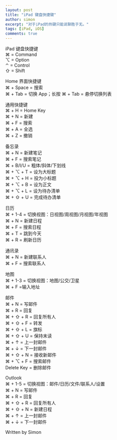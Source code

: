 ```yaml
---
layout: post
title: "iPad 键盘快捷键"
author: simon
excerpt: "对于iPad的热键只能说聊胜于无。"
tags: [iPad, iOS]
comments: true
---
```

iPad 键盘快捷键   
⌘ = Command   
⌥ = Option    
⌃ = Control   
⇧ = Shift    
   
   
Home 界面快捷键   
⌘ + Space = 搜索   
⌘ + Tab = 切换 App；长按 ⌘ + Tab = 悬停切换列表   


通用快捷键   
⌘ + H = Home Key   
⌘ + N = 新建   
⌘ + F = 搜索   
⌘ + A = 全选   
⌘ + Z = 撤销   

备忘录   
⌘ + N = 新建笔记   
⌘ + F = 搜索笔记   
⌘ + B/I/U = 粗体/斜体/下划线   
⌘ + ⌥ + T = 设为大标题   
⌘ + ⌥ + H = 投为小标题   
⌘ + ⌥ + B = 设为正文   
⌘ + ⌥ + L = 设为待办清单   
⌘ + ⇧ + U = 完成待办清单   

日历   
⌘ + 1-4 = 切换视图：日视图/周视图/月视图/年视图   
⌘ + N = 新建日程   
⌘ + F = 搜索日程   
⌘ + T = 跳到今天   
⌘ + R = 刷新日历   

通讯录   
⌘ + N = 新建联系人   
⌘ + F = 搜索联系人   

地图   
⌘ + 1-3 = 切换视图：地图/公交/卫星   
⌘ +  F =输入地址   

邮件   
⌘ + N = 写邮件   
⌘ + R = 回复   
⌘ + ⇧ + R = 回复所有人   
⌘ + ⇧ + F = 转发   
⌘ + ⇧ + L = 旗标   
⌘ + ⇧ + U = 保持末读   
⌘ + ↑ = 上一封邮件   
⌘ + ↓ = 下一封邮件   
⌘ + ⇧ + N = 接收新邮件   
⌘ + ⌥ + F = 搜索邮件   
Delete Key = 删除邮件

Outlook   
⌘ + 1-5 = 切换视图：邮件/日历/文件/联系人/设置   
⌘ + N = 写邮件   
⌘ + R = 回复   
⌘ + ⇧ + R = 回复所有人   
⌘ + ⇧ + N = 新建日程   
⌘ + ↑ = 上一封邮件   
⌘ + ↓ = 下一封邮件   

Written by Simon
